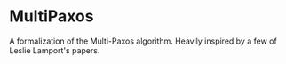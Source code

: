 # MultiPaxos
A formalization of the Multi-Paxos algorithm.
Heavily inspired by a few of Leslie Lamport's papers.
